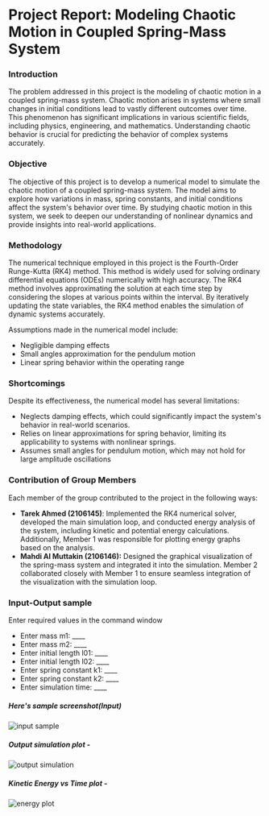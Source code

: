 # Project Report: Modeling Chaotic Motion in Coupled Spring-Mass System

### Introduction
The problem addressed in this project is the modeling of chaotic motion in a coupled spring-mass system. Chaotic motion arises in systems where small changes in initial conditions lead to vastly different outcomes over time. This phenomenon has significant implications in various scientific fields, including physics, engineering, and mathematics. Understanding chaotic behavior is crucial for predicting the behavior of complex systems accurately.

### Objective
The objective of this project is to develop a numerical model to simulate the chaotic motion of a coupled spring-mass system. The model aims to explore how variations in mass, spring constants, and initial conditions affect the system's behavior over time. By studying chaotic motion in this system, we seek to deepen our understanding of nonlinear dynamics and provide insights into real-world applications.

### Methodology
The numerical technique employed in this project is the Fourth-Order Runge-Kutta (RK4) method. This method is widely used for solving ordinary differential equations (ODEs) numerically with high accuracy. The RK4 method involves approximating the solution at each time step by considering the slopes at various points within the interval. By iteratively updating the state variables, the RK4 method enables the simulation of dynamic systems accurately.

Assumptions made in the numerical model include:
- Negligible damping effects
- Small angles approximation for the pendulum motion
- Linear spring behavior within the operating range

### Shortcomings
Despite its effectiveness, the numerical model has several limitations:
- Neglects damping effects, which could significantly impact the system's behavior in real-world scenarios.
- Relies on linear approximations for spring behavior, limiting its applicability to systems with nonlinear springs.
- Assumes small angles for pendulum motion, which may not hold for large amplitude oscillations

### Contribution of Group Members
Each member of the group contributed to the project in the following ways:
- **Tarek Ahmed (2106145)**: Implemented the RK4 numerical solver, developed the main simulation loop, and conducted energy analysis of the system, including kinetic and potential energy calculations. Additionally, Member 1 was responsible for plotting energy graphs based on the analysis.
- **Mahdi Al Muttakin (2106146):** Designed the graphical visualization of the spring-mass system and integrated it into the simulation. Member 2 collaborated closely with Member 1 to ensure seamless integration of the visualization with the simulation loop.


### Input-Output sample
Enter required values in the command window
- Enter mass m1: ____
- Enter mass m2: ____
- Enter initial length l01: ____
- Enter initial length l02: ____
- Enter spring constant k1: ____
- Enter spring constant k2: ____
- Enter simulation time: ____

##### Here's sample screenshot(Input)
![input sample](https://github.com/ta-r-ek/Matlab_Project/assets/162335400/376f5d23-4fd6-45fb-b8ed-d5e60d1d210b)

##### Output simulation plot - 
![output simulation](https://github.com/ta-r-ek/Matlab_Project/assets/162335400/3cb4ab65-ccc7-4337-8f36-93075cc0975c)

##### Kinetic Energy vs Time plot -
![energy plot](https://github.com/ta-r-ek/Matlab_Project/assets/162335400/611abbb7-5221-4d66-b831-2ff78067114a)
